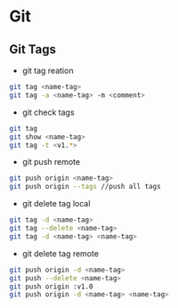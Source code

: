 # Git

## Git Tags
 - git tag reation
```sh
git tag <name-tag>
git tag -a <name-tag> -m <comment>
```
 - git check tags
```sh
git tag
git show <name-tag>
git tag -t <v1.*>
```
 - git push remote
```sh
git push origin <name-tag>
git push origin --tags //push all tags
```
 - git delete tag local
```sh
git tag -d <name-tag>
git tag --delete <name-tag>
git tag -d <name-tag> <name-tag>
```
 - git delete tag remote
```sh
git push origin -d <name-tag>
git push --delete <name-tag>
git push origin :v1.0
git push origin -d <name-tag> <name-tag>
```
 
